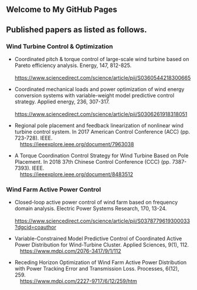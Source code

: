 ## Welcome to My GitHub Pages
## Published papers as listed as follows.

### Wind Turbine Control & Optimization
* Coordinated pitch & torque control of large-scale wind turbine based on Pareto efficiency analysis. Energy, 147, 812-825.</br>
&emsp;https://www.sciencedirect.com/science/article/pii/S0360544218300665
  
* Coordinated mechanical loads and power optimization of wind energy conversion systems with variable-weight model predictive control strategy. Applied energy, 236, 307-317.</br>
&emsp;https://www.sciencedirect.com/science/article/pii/S0306261918318051
  
* Regional pole placement and feedback linearization of nonlinear wind turbine control system. In 2017 American Control Conference (ACC) (pp. 723-728). IEEE.</br>
&emsp;https://ieeexplore.ieee.org/document/7963038
  
* A Torque Coordination Control Strategy for Wind Turbine Based on Pole Placement. In 2018 37th Chinese Control Conference (CCC) (pp. 7387-7393). IEEE.</br>
&emsp;https://ieeexplore.ieee.org/document/8483512
  
### Wind Farm Active Power Control
* Closed-loop active power control of wind farm based on frequency domain analysis. Electric Power Systems Research, 170, 13-24.</br>
&emsp;https://www.sciencedirect.com/science/article/pii/S0378779619300033?dgcid=coauthor
  
* Variable-Constrained Model Predictive Control of Coordinated Active Power Distribution for Wind-Turbine Cluster. Applied Sciences, 9(1), 112.</br>
&emsp;https://www.mdpi.com/2076-3417/9/1/112
  
* Receding Horizon Optimization of Wind Farm Active Power Distribution with Power Tracking Error and Transmission Loss. Processes, 6(12), 259.</br>
&emsp;https://www.mdpi.com/2227-9717/6/12/259/htm
